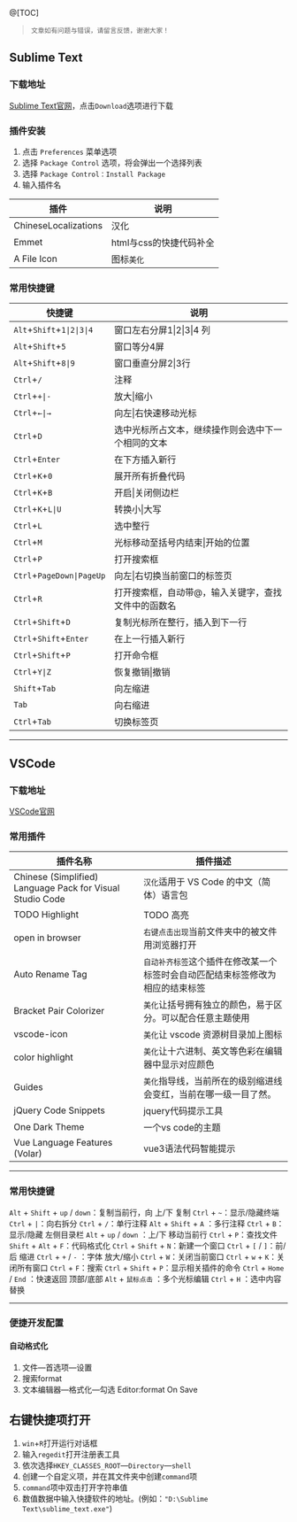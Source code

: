 @[TOC]
> ``文章如有问题与错误，请留言反馈，谢谢大家！``
## Sublime Text
### 下载地址
[Sublime Text官网](https://www.sublimetext.com/)，点击``Download``选项进行下载
### 插件安装
1. 点击 ``Preferences`` 菜单选项
2. 选择 ``Package Control`` 选项，将会弹出一个选择列表
3. 选择 ``Package Control：Install Package``
4. 输入插件名

| 插件                 | 说明                    |
| -------------------- | ----------------------- |
| ChineseLocalizations | 汉化                    |
| Emmet                | html与css的快捷代码补全 |
| A File Icon          | 图标``美化``            |

### 常用快捷键
| 快捷键                           | 说明                                                |
| -------------------------------- | --------------------------------------------------- |
| ``Alt``+``Shift``+``1\|2\|3\|4`` | 窗口左右分屏1\|2\|3\|4 列                           |
| ``Alt``+``Shift``+``5``          | 窗口等分4屏                                         |
| ``Alt``+``Shift``+``8\|9``       | 窗口垂直分屏2\|3行                                  |
| ``Ctrl``+``/``                   | 注释                                                |
| ``Ctrl``+``+\|-``                | 放大\|缩小                                          |
| ``Ctrl``+`←\|→`                  | 向左\|右快速移动光标                                |
| ``Ctrl``+``D``                   | 选中光标所占文本，继续操作则会选中下一个相同的文本  |
| ``Ctrl``+``Enter``               | 在下方插入新行                                      |
| ``Ctrl``+``K``+``0``             | 展开所有折叠代码                                    |
| ``Ctrl``+``K``+``B``             | 开启\|关闭侧边栏                                    |
| ``Ctrl``+``K``+``L\|U``          | 转换小\|大写                                        |
| ``Ctrl``+``L``                   | 选中整行                                            |
| ``Ctrl``+``M``                   | 光标移动至括号内结束\|开始的位置                    |
| ``Ctrl``+``P``                   | 打开搜索框                                          |
| ``Ctrl``+``PageDown\|PageUp``    | 向左\|右切换当前窗口的标签页                        |
| ``Ctrl``+``R``                   | 打开搜索框，自动带@，输入关键字，查找文件中的函数名 |
| ``Ctrl``+``Shift``+``D``         | 复制光标所在整行，插入到下一行                      |
| ``Ctrl``+``Shift``+``Enter``     | 在上一行插入新行                                    |
| ``Ctrl``+``Shift``+``P``         | 打开命令框                                          |
| ``Ctrl``+``Y\|Z ``               | 恢复撤销\|撤销                                      |
| ``Shift``+``Tab``                | 向左缩进                                            |
| ``Tab``                          | 向右缩进                                            |
| ``Ctrl``+``Tab``                 | 切换标签页                                          |



---
## VSCode
### 下载地址
[VSCode官网](http://vscode.bianjiqi.net/)
### 常用插件
| 插件名称                                                  | 插件描述                                                     |
| --------------------------------------------------------- | ------------------------------------------------------------ |
| Chinese (Simplified) Language Pack for Visual Studio Code | ``汉化``适用于 VS Code 的中文（简体）语言包                  |
| TODO Highlight                                            | TODO 高亮                                                    |
| open in browser                                           | ``右键点击出现``当前文件夹中的被文件用浏览器打开             |
| Auto Rename Tag                                           | ``自动补齐标签``这个插件在修改某一个标签时会自动匹配结束标签修改为相应的结束标签 |
| Bracket Pair Colorizer                                    | ``美化``让括号拥有独立的颜色，易于区分。可以配合任意主题使用 |
| vscode-icon                                               | ``美化``让 vscode 资源树目录加上图标                         |
| color highlight                                           | ``美化``让十六进制、英文等色彩在编辑器中显示对应颜色         |
| Guides                                                    | ``美化``指导线，当前所在的级别缩进线会变红，当前在哪一级一目了然。 |
| jQuery Code Snippets                                      | jquery代码提示工具                                           |
| One Dark Theme                                            | 一个vs code的主题                                            |
| Vue Language Features (Volar)                             | vue3语法代码智能提示                                         |
---
### 常用快捷键
 ``Alt`` + ``Shift`` + ``up`` / ``down``：复制当前行，向 上/下 复制
``Ctrl`` + ``~``：显示/隐藏终端
``Ctrl`` + ``|``：向右拆分
``Ctrl`` + ``/``：单行注释
``Alt`` + ``Shift`` + ``A`` ：多行注释
``Ctrl`` + ``B``：显示/隐藏 左侧目录栏
``Alt`` + ``up`` / ``down`` ：上/下 移动当前行
``Ctrl`` + ``P``：查找文件
``Shift`` + ``Alt`` + ``F``：代码格式化
``Ctrl`` + ``Shift`` + ``N``：新建一个窗口
``Ctrl`` + ``[`` / ``]``：前/后 缩进
``Ctrl`` + ``+`` / ``-`` ：字体 放大/缩小
``Ctrl`` + ``W``：关闭当前窗口
``Ctrl`` + ``w`` + ``K``：关闭所有窗口
``Ctrl`` + ``F``：搜索
``Ctrl`` + ``Shift`` + ``P``：显示相关插件的命令
``Ctrl`` + ``Home`` / ``End`` ：快速返回 顶部/底部
``Alt`` + ``鼠标点击`` ：多个光标编辑
``Ctrl`` + ``H`` ：选中内容替换

---
### 便捷开发配置
#### 自动格式化
1. 文件—首选项—设置
2. 搜索format
3. 文本编辑器—格式化—勾选 Editor:format On Save

## 右键快捷项打开

1. ``win``+``R``打开运行对话框
2. 输入``regedit``打开注册表工具
3. 依次选择``HKEY_CLASSES_ROOT``—``Directory``—``shell``
4. 创建一个自定义项，并在其文件夹中创建``command``项
5. ``command``项中双击打开字符串值
6. 数值数据中输入快捷软件的地址。(例如：``"D:\Sublime Text\sublime_text.exe"``)